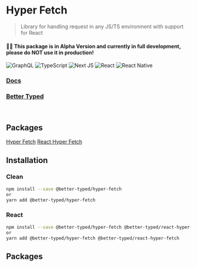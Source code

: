 # Hyper Fetch

> Library for handling request in any JS/TS environment with support for React

#### 🚧🚧 This package is in Alpha Version and currently in full development, please do NOT use it in production!

![GraphQL](https://img.shields.io/badge/-GraphQL-E10098?style=for-the-badge&logo=graphql&logoColor=white)
![TypeScript](https://img.shields.io/badge/typescript-%23007ACC.svg?style=for-the-badge&logo=typescript&logoColor=white)
![Next JS](https://img.shields.io/badge/Next-black?style=for-the-badge&logo=next.js&logoColor=white)
![React](https://img.shields.io/badge/react-%2320232a.svg?style=for-the-badge&logo=react&logoColor=%2361DAFB)
![React Native](https://img.shields.io/badge/react_native-%2320232a.svg?style=for-the-badge&logo=react&logoColor=%2361DAFB)

### [Docs](https://hyperfetch.bettertyped.com/)

### [Better Typed](https://bettertyped.com/docs/Overview)

<br />

## Packages

[Hyper Fetch](https://github.com/BetterTyped/hyper-fetch/tree/main/packages/core)
[React Hyper Fetch](https://github.com/BetterTyped/hyper-fetch/tree/main/packages/react)

## Installation

### Clean

```bash
npm install --save @better-typed/hyper-fetch
or
yarn add @better-typed/hyper-fetch
```

### React

```bash
npm install --save @better-typed/hyper-fetch @better-typed/react-hyper-fetch
or
yarn add @better-typed/hyper-fetch @better-typed/react-hyper-fetch
```

## Packages
